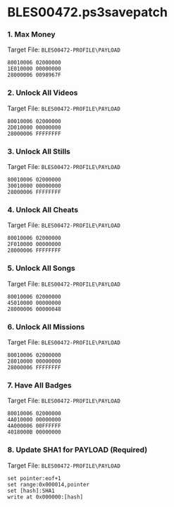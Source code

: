 # BLES00472.ps3savepatch

### 1. Max Money

Target File: `BLES00472-PROFILE\PAYLOAD`

```
80010006 02000000
1E010000 00000000
28000006 0098967F
```

### 2. Unlock All Videos

Target File: `BLES00472-PROFILE\PAYLOAD`

```
80010006 02000000
2D010000 00000000
28000006 FFFFFFFF
```

### 3. Unlock All Stills

Target File: `BLES00472-PROFILE\PAYLOAD`

```
80010006 02000000
30010000 00000000
28000006 FFFFFFFF
```

### 4. Unlock All Cheats

Target File: `BLES00472-PROFILE\PAYLOAD`

```
80010006 02000000
2F010000 00000000
28000006 FFFFFFFF
```

### 5. Unlock All Songs

Target File: `BLES00472-PROFILE\PAYLOAD`

```
80010006 02000000
45010000 00000000
28000006 00000048
```

### 6. Unlock All Missions

Target File: `BLES00472-PROFILE\PAYLOAD`

```
80010006 02000000
28010000 00000000
28000006 FFFFFFFF
```

### 7. Have All Badges

Target File: `BLES00472-PROFILE\PAYLOAD`

```
80010006 02000000
4A010000 00000000
4A000006 00FFFFFF
4018000B 00000000
```

### 8. Update SHA1 for PAYLOAD (Required)

Target File: `BLES00472-PROFILE\PAYLOAD`

```
set pointer:eof+1
set range:0x000014,pointer
set [hash]:SHA1
write at 0x000000:[hash]
```

